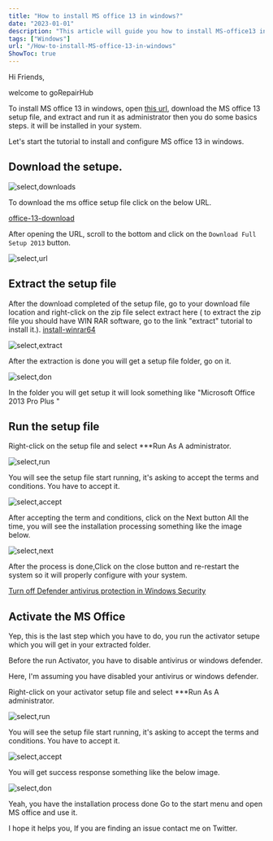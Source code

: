```yaml
---
title: "How to install MS office 13 in windows?"
date: "2023-01-01"
description: "This article will guide you how to install MS-office13 in windows"
tags: ["Windows"]
url: "/How-to-install-MS-office-13-in-windows"
ShowToc: true
---
```

Hi Friends,

welcome to goRepairHub

To install MS office 13 in windows, open <a href="https://getintopc.com/softwares/office-tools/microsoft-office-2013-pro-plus-may-2022-free-download-7999623/">
this url</a>, download the MS office 13 setup file, and extract and run it as administrator then you do some basics steps. it will be installed in your system.


Let's start the tutorial to install and configure MS office 13 in windows.

## Download the setupe.
![select,downloads](https://gorepairhub.github.io/images/2022-11-20-install-MS-office-13-in-windows/search-setup.png)

To download the ms office setup file click on the below URL.

<a href ="https://getintopc.com/softwares/office-tools/microsoft-office-2013-pro-plus-may-2022-free-download-7999623/">office-13-download</a>

After opening the URL, scroll to the bottom and click on the `Download Full Setup 2013` button.

![select,url](https://gorepairhub.github.io/images/2022-11-20-install-MS-office-13-in-windows/downloads-setup.png)

## Extract the setup file

After the download completed of the setup file, go to your download file location and right-click on the zip file select extract here 
( to extract the zip file you should have WIN RAR software, go to the link "extract" tutorial to install it.).
<a href= "/how-to-install-winrar-in-windows/">install-winrar64</a>

![select,extract](https://gorepairhub.github.io/images/2022-11-20-install-MS-office-13-in-windows/run-office-13.png)

After the extraction is done you will get a setup file folder, go on it.

![select,don](https://gorepairhub.github.io/images/2022-11-20-install-MS-office-13-in-windows/run-office-13.png)

In the folder you will get setup it will look something like "Microsoft Office 2013 Pro Plus "

## Run the setup file

Right-click on the setup file and select ***Run As A administrator.

![select,run](https://gorepairhub.github.io/images/2022-11-20-install-MS-office-13-in-windows/run-office-13.png)

You will see the setup file start running, it's asking to accept the terms and conditions. You have to accept it.

![select,accept](https://gorepairhub.github.io/images/2022-11-20-install-MS-office-13-in-windows/accept-agreement-office.png)

After accepting the term and conditions, click on the Next button All the time, you will see the installation processing something like the image below.

![select,next](https://gorepairhub.github.io/images/2022-11-20-install-MS-office-13-in-windows/install-office.png)

After the process is done,Click on the close button and re-restart the system so it will properly configure with your system.

<a href="/how-to-disable-windows-defender/">Turn off Defender antivirus protection in Windows Security</a>

## Activate the MS Office

Yep, this is the last step which you have to do, you run the activator setupe which you will get in your extracted folder.

Before the run Activator, you have to disable antivirus or windows defender.

Here, I'm assuming you have disabled your antivirus or windows defender.

Right-click on your activator setup file and select ***Run As A administrator.

![select,run](https://gorepairhub.github.io/images/2022-11-20-install-MS-office-13-in-windows/install-kms.png)

You will see the setup file start running, it's asking to accept the terms and conditions. You have to accept it.

![select,accept](https://gorepairhub.github.io/images/2022-11-20-install-MS-office-13-in-windows/accept-agreement-kms.png)

You will get success response something like the below image.

![select,don](https://gorepairhub.github.io/images/2022-11-20-install-MS-office-13-in-windows/activeted-office.png)

Yeah, you have the installation process done Go to the start menu and open MS office and use it.

I hope it helps you, If you are finding an issue contact me on Twitter.


